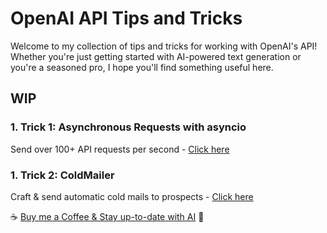 # OpenAI API Tips and Tricks

Welcome to my collection of tips and tricks for working with OpenAI's API! Whether you're just getting started with AI-powered text generation or you're a seasoned pro, I hope you'll find something useful here.

## WIP
### **1. Trick 1:** Asynchronous Requests with asyncio

Send over 100+ API requests per second - [Click here](https://github.com/itamargol/openai/blob/main/async_openai_requests.py)

### **1. Trick 2:** ColdMailer

Craft & send automatic cold mails to prospects - [Click here](https://github.com/itamargol/openai/blob/main/cold_mailer.py)

☕️ [Buy me a Coffee & Stay up-to-date with AI](https://www.patreon.com/ItamarGolan) 🤖
